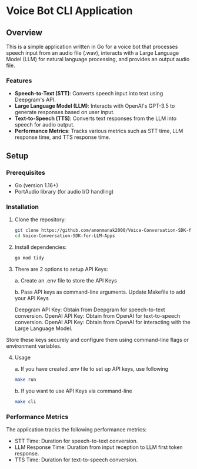 # Voice Bot CLI Application

## Overview

This is a simple application written in Go for a voice bot that processes speech input from an audio file (.wav), interacts with a Large Language Model (LLM) for natural language processing, and provides an output audio file.

### Features

- **Speech-to-Text (STT)**: Converts speech input into text using Deepgram's API.
- **Large Language Model (LLM)**: Interacts with OpenAI's GPT-3.5 to generate responses based on user input.
- **Text-to-Speech (TTS)**: Converts text responses from the LLM into speech for audio output.
- **Performance Metrics**: Tracks various metrics such as STT time, LLM response time, and TTS response time.

## Setup

### Prerequisites

- Go (version 1.16+)
- PortAudio library (for audio I/O handling)

### Installation

1. Clone the repository:

   ```bash
   git clone https://github.com/anonmanak2000/Voice-Conversation-SDK-for-LLM-Apps.git
   cd Voice-Conversation-SDK-for-LLM-Apps
   ```

2. Install dependencies:

   ```bash
   go mod tidy
   ```

3. There are 2 options to setup API Keys:

   a. Create an .env file to store the API Keys
   
   b. Pass API keys as command-line arguments. Update Makefile to add your API Keys

   Deepgram API Key: Obtain from Deepgram for speech-to-text conversion.
   OpenAI API Key: Obtain from OpenAI for text-to-speech conversion.
   OpenAI API Key: Obtain from OpenAI for interacting with the Large Language Model.

Store these keys securely and configure them using command-line flags or environment variables.

4. Usage

   a. If you have created .env file to set up API keys, use following

   ```bash
   make run
   ```
   
   b. If you want to use API Keys via command-line

   ```bash
   make cli
   ```

### Performance Metrics

The application tracks the following performance metrics:

- STT Time: Duration for speech-to-text conversion.
- LLM Response Time: Duration from input reception to LLM first token response.
- TTS Time: Duration for text-to-speech conversion.
